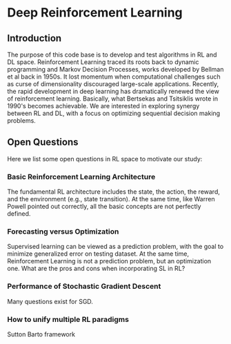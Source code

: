 # Deep Reinforcement Learning

## Introduction

The purpose of this code base is to develop and test algorithms in RL and DL space. Reinforcement Learning traced its roots back to dynamic programming and Markov Decision Processes, works developed by Bellman et al back in 1950s. It lost momentum when computational challenges such as curse of dimensionality discouraged large-scale applications. Recently, the rapid development in deep learning has dramatically renewed the view of reinforcement learning. Basically, what Bertsekas and Tsitsiklis wrote in 1990's becomes achievable. We are interested in exploring synergy between RL and DL, with a focus on optimizing sequential decision making problems.

## Open Questions

Here we list some open questions in RL space to motivate our study:

### Basic Reinforcement Learning Architecture
The fundamental RL architecture includes the state, the action, the reward, and the environment (e.g., state transition). At the same time, like Warren Powell pointed out correctly, all the basic concepts are not perfectly defined.

### Forecasting versus Optimization
Supervised learning can be viewed as a prediction problem, with the goal to minimize generalized error on testing dataset. At the same time, Reinforcement Learning is not a prediction problem, but an optimization one. What are the pros and cons when incorporating SL in RL?

### Performance of Stochastic Gradient Descent
Many questions exist for SGD. 

### How to unify multiple RL paradigms 
Sutton Barto framework

